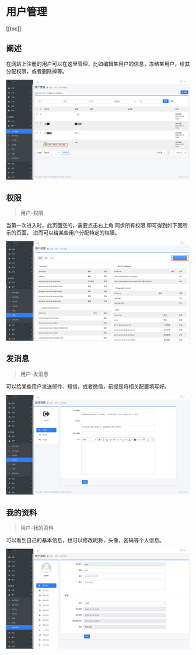# 用户管理

[[toc]]

## 阐述

在网站上注册的用户可以在这里管理，比如编辑某用户的信息，冻结某用户，给其分配权限，或者删除掉等。

![](../images/admin-doc/user.jpg)

## 权限

> 用户-权限

当第一次进入时，此页面空的，需要点击右上角 同步所有权限 即可得到如下图所示的页面，
进而可以给某些用户分配特定的权限。

![](../images/admin-doc/user3.jpg)

## 发消息

> 用户-发消息

可以给某些用户发送邮件、短信，或者微信，前提是将相关配置填写好。

![](../images/admin-doc/user2.jpg)

## 我的资料

> 用户-我的资料

可以看到自己的基本信息，也可以修改昵称，头像，密码等个人信息。

![](../images/admin-doc/user4.jpg)